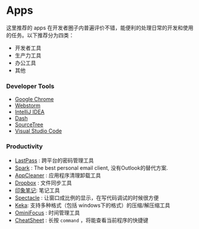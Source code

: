 # Apps

这里推荐的 apps 在开发者圈子内普遍评价不错，能便利的处理日常的开发和使用的任务。以下推荐分为四类：
* 开发者工具
* 生产力工具
* 办公工具
* 其他

### Developer Tools
- [Google Chrome](https://www.google.com/intl/en/chrome/browser/)
- [Webstorm](https://www.jetbrains.com/webstorm/)
- [IntelliJ IDEA](https://www.jetbrains.com/idea/)
- [Dash](http://kapeli.com/dash)
- [SourceTree](https://www.sourcetreeapp.com/)
- [Visual Studio Code](https://code.visualstudio.com)


### Productivity
- [LastPass](https://helpdesk.lastpass.com/zh/mac-app/) : 跨平台的密码管理工具
- [Spark](https://sparkmailapp.com/) : The best personal email client, 没有Outlook的替代方案.
- [AppCleaner](https://freemacsoft.net/appcleaner/) : 应用程序清理卸载工具
- [Dropbox](https://www.dropbox.com/) : 文件同步工具
- [印象笔记](https://itunes.apple.com/cn/app/id1356055347): 笔记工具
- [Spectacle](http://spectacleapp.com/) : 让窗口成比例的显示，在写代码调试的时候很方便
- [Keka](https://www.keka.io/zh-cn/): 支持多种格式（包括 windows下的格式）的压缩/解压缩工具
- [OminiFocus](https://www.omnigroup.com/omnifocus) : 时间管理工具
- [CheatSheet](http://www.grandtotal.biz/CheatSheet/) : 长按 `command` ，将能查看当前程序的快捷键